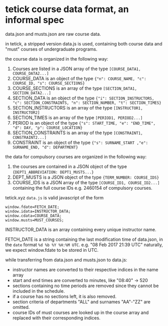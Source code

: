 # tetick course data format, an informal spec

data.json and musts.json are raw course data.

in tetick, a stripped version data.js is used, containing both course data and
"must" courses of undergraduate programs.

the course data is organized in the following way:

1. Courses are listed in a JSON array of the type
`[COURSE_DATA1, COURSE_DATA2...]`
2. COURSE_DATA is an object of the type
`{"n": COURSE_NAME, "c": COURSE_ID, "s": COURSE_SECTIONS}`
3. COURSE_SECTIONS is an array of the type
`[SECTION_DATA1, SECTION_DATA2...]`
4. SECTION_DATA is an object of the type
`{"i": SECTION_INSTRUCTORS, "c": SECTION_CONSTRAINTS, "n": SECTION_NUMBER, "t": SECTION_TIMES}`
5. SECTION_INSTRUCTORS is an array of the type
`[INSTRUCTOR1, INSTRUCTOR2]`
6. SECTION_TIMES is an array of the type
`[PERIOD1, PERIOD2...]`
7. PERIOD is an object of the type
`{"s": START_TIME, "e": "END_TIME", "d": DAY, "p": COURSE_LOCATION}`
9. SECTION_CONSTRAINTS is an array of the type
`[CONSTRAINT1, CONSTRAINT2...]`
10. CONSTRAINT is an object of the type
`{"s": SURNAME_START ,"e": SURNAME_END, "d": DEPARTMENT}`

the data for compulsory courses are organized in the following way:

1. the courses are contained in a JSON object of the type
`{DEPT1_ABBREVIATION: DEPT1_MUSTS...}`
2. DEPT_MUSTS is a JSON object of the type
`{TERM_NUMBER: COURSE_IDS}`
3. COURSE_IDS is a JSON array of the type
`[COURSE_ID1, COURSE_ID2...]` containing the full course IDs e.g. 2460154 of compulsory courses.

tetick.xyz `data.js` is valid javascript of the form
```
window.fdate=FETCH_DATE;
window.idata=INSTRUCTOR_DATA;
window.cdata=COURSE_DATA;
window.musts=MUST_COURSES;
```
INSTRUCTOR_DATA is an array containing every unique instructor name.

FETCH_DATE is a string containing the last modification time of data.json,
in the `date` format `%d %b %Y %H:%M UTC`.
e.g. "08 Feb 2017 21:39 UTC" naturally, we expect window.fdate to be stored in UTC.

while transferring from data.json and musts.json to data.js:

- instructor names are converted to their respective indices in the name array
- start and end times are converted to minutes, like "08:40" -> 520
- sections containing no time periods are removed since they cannot be included in the schedule.
- if a course has no sections left, it is also removed.
- section criteria of departments "ALL" and surnames "AA"-"ZZ" are omitted.
- course IDs of must courses are looked up in the course array and replaced with their corresponding indices.
